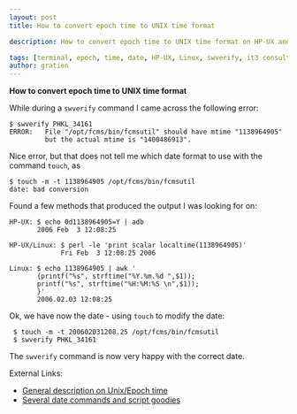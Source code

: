 ```yaml
---
layout: post
title: How to convert epoch time to UNIX time format

description: How to convert epoch time to UNIX time format on HP-UX and Linux

tags: [terminal, epoch, time, date, HP-UX, Linux, swverify, it3 consultants]
author: gratien
---
```


<strong>How to convert epoch time to UNIX time format</strong>

While during a `swverify` command I came across the following error:

    $ swverify PHKL_34161
    ERROR:   File "/opt/fcms/bin/fcmsutil" should have mtime "1138964905"
             but the actual mtime is "1400486913".

Nice error, but that does not tell me which date format to use with the command `touch`, as

    $ touch -m -t 1138964905 /opt/fcms/bin/fcmsutil
    date: bad conversion

Found a few methods that produced the output I was looking for on:

    HP-UX: $ echo 0d1138964905=Y | adb
           2006 Feb  3 12:08:25

    HP-UX/Linux: $ perl -le 'print scalar localtime(1138964905)'
                 Fri Feb  3 12:08:25 2006

    Linux: $ echo 1138964905 | awk '
           {printf("%s", strftime("%Y.%m.%d ",$1));
           printf("%s", strftime("%H:%M:%S \n",$1));
           }'
           2006.02.03 12:08:25

Ok, we have now the date - using `touch` to modify the date:

     $ touch -m -t 200602031208.25 /opt/fcms/bin/fcmsutil
     $ swverify PHKL_34161

The `swverify` command is now very happy with the correct date.

External Links:

* [General description on Unix/Epoch time](http://en.wikipedia.org/wiki/Unix_epoch)
* [Several date commands and script goodies](http://www.unix.com/answers-to-frequently-asked-questions/13785-yesterdays-date-date-arithmetic.html)

